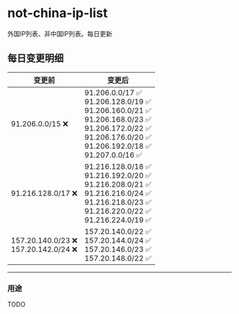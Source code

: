 # not-china-ip-list
外国IP列表、非中国IP列表。每日更新

每日变更明细
--------------------
|  变更前   | 变更后 |
|  ----  | ----  |
|  91.206.0.0/15 :x:  | 91.206.0.0/17 :white_check_mark: <br> 91.206.128.0/19 :white_check_mark: <br> 91.206.160.0/21 :white_check_mark: <br> 91.206.168.0/23 :white_check_mark: <br> 91.206.172.0/22 :white_check_mark: <br> 91.206.176.0/20 :white_check_mark: <br> 91.206.192.0/18 :white_check_mark: <br> 91.207.0.0/16 :white_check_mark: <br>  | 
|  91.216.128.0/17 :x:  | 91.216.128.0/18 :white_check_mark: <br> 91.216.192.0/20 :white_check_mark: <br> 91.216.208.0/21 :white_check_mark: <br> 91.216.216.0/24 :white_check_mark: <br> 91.216.218.0/23 :white_check_mark: <br> 91.216.220.0/22 :white_check_mark: <br> 91.216.224.0/19 :white_check_mark: <br>  | 
|  157.20.140.0/23 :x: <br> 157.20.142.0/24 :x: <br> | 157.20.140.0/22 :white_check_mark: <br> 157.20.144.0/24 :white_check_mark: <br> 157.20.146.0/23 :white_check_mark: <br> 157.20.148.0/22 :white_check_mark: <br>  | 

--------------------
### 用途
TODO
